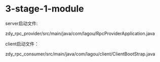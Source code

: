 # 3-stage-1-module


server启动文件:

​	zdy_rpc_provider/src/main/java/com/lagou/RpcProviderApplication.java

client启动文件：

​	zdy_rpc_consumer/src/main/java/com/lagou/client/ClientBootStrap.java



